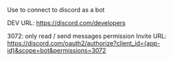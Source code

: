 Use to connect to discord as a bot

DEV URL: https://discord.com/developers

3072: only read / send messages permission
Invite URL: https://discord.com/oauth2/authorize?client_id={app-id}&scope=bot&permissions=3072
